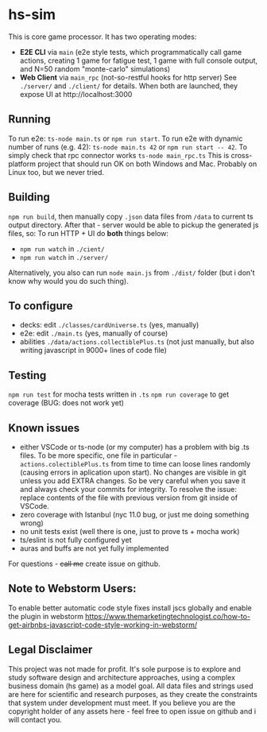 # hs-sim

This is core game processor.
It has two operating modes:
- **E2E CLI** via `main` (e2e style tests, which programmatically call game actions, creating 1 game for fatigue test, 1 game with full console output, and N=50 random "monte-carlo" simulations)
- **Web Client** via `main_rpc` (not-so-restful hooks for http server) See `./server/` and `./client/` for details. When both are launched, they expose UI at http://localhost:3000

## Running

To run e2e: `ts-node main.ts` or `npm run start`.
To run e2e with dynamic number of runs (e.g. 42): `ts-node main.ts 42` or `npm run start -- 42`.
To simply check that rpc connector works `ts-node main_rpc.ts`
This is cross-platform project that should run OK on both Windows and Mac. Probably on Linux too, but we never tried.

## Building

`npm run build`, then manually copy `.json` data files from `/data` to current ts output directory.
After that - server would be able to pickup the generated js files, so:
To run HTTP + UI do **both** things below:
- `npm run watch` in `./cient/`
- `npm run watch` in `./server/`

Alternatively, you also can run `node main.js` from `./dist/` folder (but i don't know why would you do such thing).

## To configure

- decks: edit `./classes/cardUniverse.ts` (yes, manually)
- e2e: edit `./main.ts` (yes, manually of course)
- abilities `./data/actions.collectiblePlus.ts` (not just manually, but also writing javascript in 9000+ lines of code file)

## Testing

`npm run test` for mocha tests written in `.ts`
`npm run coverage` to get coverage (BUG: does not work yet)

## Known issues

- either VSCode or ts-node (or my computer) has a problem with big .ts files. To be more specific, one file in particular - `actions.colectiblePlus.ts` from time to time can loose lines randomly (causing errors in aplication upon start). No changes are visible in git unless you add EXTRA changes. So be very careful when you save it and always check your commits for integrity. To resolve the issue: replace contents of the file with previous version from git inside of VSCode.
- zero coverage with Istanbul (nyc 11.0 bug, or just me doing something wrong)
- no unit tests exist (well there is one, just to prove ts + mocha work)
- ts/eslint is not fully configured yet
- auras and buffs are not yet fully implemented

For questions - ~~call me~~ create issue on github.

## Note to Webstorm Users:
To enable better automatic code style fixes install
jscs globally and enable the plugin in webstorm
https://www.themarketingtechnologist.co/how-to-get-airbnbs-javascript-code-style-working-in-webstorm/

## Legal Disclaimer

This project was not made for profit.
It's sole purpose is to explore and study software design and architecture approaches, using a complex business domain (hs game) as a model goal.
All data files and strings used are here for scientific and research purposes, as they create the constraints that system under development must meet.
If you believe you are the copyright holder of any assets here - feel free to open issue on github and i will contact you.
